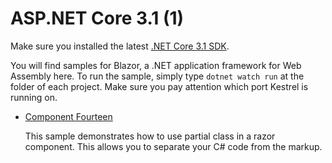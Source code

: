 # ASP.NET Core 3.1 (1)

Make sure you installed the latest [.NET Core 3.1 SDK](https://dotnet.microsoft.com/download/dotnet-core/3.1).

You will find samples for Blazor, a .NET application framework for Web Assembly here. To run the sample, simply type `dotnet watch run` at the folder of each project. Make sure you pay attention which port Kestrel is running on.

  * [Component Fourteen](/projects/3-1/ComponentFourteen)

    This sample demonstrates how to use partial class in a razor component. This allows you to separate your C# code from the markup.
